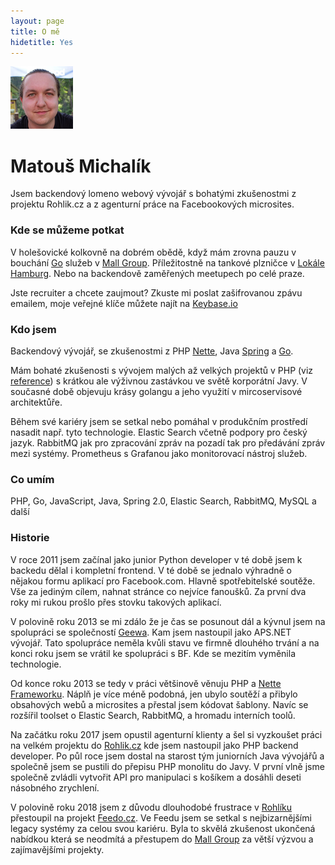 ```yaml
---
layout: page
title: O mě
hidetitle: Yes
---
```


<img src="/public/img/ja_100.png" height="100" width="100" class="me">
<h1>Matouš Michalík
<small>
 <a href="https://keybase.io/encero"><i class="fa fa-key"></i></a>
 <a href="{{site.author.linkedin}}"><i class="fa fa-linkedin-square"></i></a>
 <a href="{{site.author.fb}}"><i class="fa fa-facebook-square"></i></a>
 <a href="https://github.com/encero"><i class="fa fa-github-square"></i></a>
 <a href="mailto:blog@matousmichalik.com"><i class="fa fa-envelope"></i></a>
 </small>
</h1>
<p class="lead">
	Jsem backendový lomeno webový vývojář s bohatými zkušenostmi z projektu Rohlik.cz a z agenturní práce na Facebookových microsites.
</p>


### Kde se můžeme potkat

V holešovické kolkovně na dobrém obědě, když mám zrovna pauzu v bouchání [Go][go] služeb v [Mall Group][mall]. Příležitostně na tankové plzničce v [Lokále Hamburg][lokal]. Nebo na backendově zaměřených meetupech po celé praze.

Jste recruiter a chcete zaujmout? Zkuste mi poslat zašifrovanou zpávu emailem, moje veřejné klíče můžete najít na [Keybase.io][keybase]

### Kdo jsem

Backendový vývojář, se zkušenostmi z PHP [Nette][nette], Java [Spring][spring] a [Go][go].

Mám bohaté zkušenosti s vývojem malých až velkých projektů v PHP (viz [reference](/reference)) s krátkou ale výživnou zastávkou ve světě korporátní Javy.
V současné době objevuju krásy golangu a jeho využití v mircoservisové architektůře.

Během své kariéry jsem se setkal nebo pomáhal v produkčním prostředí nasadit např. tyto technologie. Elastic Search včetně podpory pro český jazyk. RabbitMQ jak pro zpracování zpráv na pozadí tak pro předávání zpráv mezi systémy. Prometheus s Grafanou jako monitorovací nástroj služeb.

### Co umím 

PHP, Go, JavaScript, Java, Spring 2.0, Elastic Search, RabbitMQ, MySQL a další


### Historie

V roce 2011 jsem začínal jako junior Python developer v té době jsem k backedu dělal i kompletní frontend. V té době se jednalo výhradně o nějakou formu aplikací pro Facebook.com. Hlavně spotřebitelské soutěže. Vše za jediným cílem, nahnat stránce co nejvíce fanoušků. Za první dva roky mi rukou prošlo přes stovku takových aplikací.

V polovině roku 2013 se mi zdálo že je čas se posunout dál a kývnul jsem na spolupráci se společností [Geewa][geewa]. Kam jsem nastoupil jako APS.NET vývojář. Tato spolupráce neměla kvůli stavu ve firmně dlouhého trvání a na konci roku jsem se vrátil ke spolupráci s BF. Kde se mezitím vyměnila technologie.

Od konce roku 2013 se tedy v práci většinově věnuju PHP a [Nette Frameworku][nette]. Náplň je více méně podobná, jen ubylo soutěží a přibylo obsahových webů a microsites a přestal jsem kódovat šablony. Navíc se rozšířil toolset o Elastic Search, RabbitMQ, a hromadu interních toolů.

Na začátku roku 2017 jsem opustil agenturní klienty a šel si vyzkoušet práci na velkém projektu do [Rohlik.cz][rohlik] kde jsem nastoupil jako PHP backend developer. Po půl roce jsem dostal na starost tým juniorních Java vývojářů a společně jsem se pustili do přepisu PHP monolitu do Javy. V první vlně jsme společně zvládli vytvořit API pro manipulaci s košíkem a dosáhli deseti násobného zrychlení.

V polovině roku 2018 jsem z důvodu dlouhodobé frustrace v [Rohlíku][rohlik] přestoupil na projekt [Feedo.cz][feedo]. Ve Feedu jsem se setkal s nejbizarnějšími legacy systémy za celou svou kariéru. Byla to skvělá zkušenost ukončená nabídkou která se neodmítá a přestupem do [Mall Group][mall] za větší výzvou a zajímavějšími projekty.




[keybase]: https://keybase.io/encero

[lokal]: http://lokal-hamburk.ambi.cz/cz/

[bf]: http://www.brandzfriendz.cz
[rohlik]: https://www.rohlik.cz
[geewa]: http://corporate.geewa.com
[feedo]: https://feedo.cz
[mall]: http://mallgroup.cz/

[nette]: http://nette.org
[spring]: https://www.spring.io
[go]: https://golang.org
